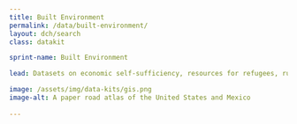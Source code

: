 ```yaml
---
title: Built Environment
permalink: /data/built-environment/
layout: dch/search
class: datakit

sprint-name: Built Environment

lead: Datasets on economic self-sufficiency, resources for refugees, rural economic development, and disaster spending.

image: /assets/img/data-kits/gis.png
image-alt: A paper road atlas of the United States and Mexico
  
---
```

